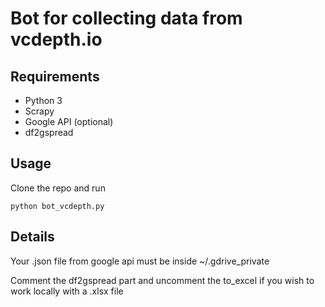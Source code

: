 # Bot for collecting data from vcdepth.io

## Requirements

- Python 3
- Scrapy
- Google API (optional)
- df2gspread

## Usage

Clone the repo and run

```
python bot_vcdepth.py
```

## Details

Your .json file from google api must be inside ~/.gdrive_private

Comment the df2gspread part and uncomment the to_excel if you wish to work locally with a .xlsx file
